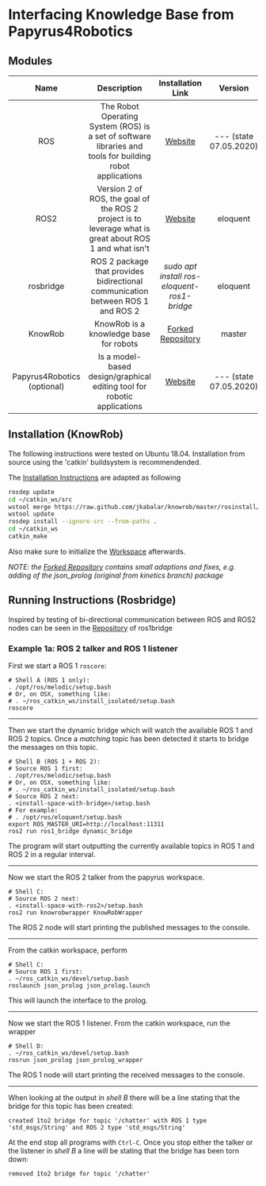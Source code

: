 # Interfacing Knowledge Base from Papyrus4Robotics

## Modules

|  Name  |  Description  |  Installation Link  | Version |
|:---:|:---:|:---:|:---:|
| ROS | The Robot Operating System (ROS) is a set of software libraries and tools for building robot applications | [Website](http://wiki.ros.org/melodic/Installation/Ubuntu) | --- (state 07.05.2020)|
| ROS2 | Version 2 of ROS, the goal of the ROS 2 project is to leverage what is great about ROS 1 and what isn't | [Website](https://index.ros.org/doc/ros2/Installation/Eloquent/) | eloquent |
| rosbridge | ROS 2 package that provides bidirectional communication between ROS 1 and ROS 2 |  *sudo apt install ros-eloquent-ros1-bridge* | eloquent |
| KnowRob | KnowRob is a knowledge base for robots | [Forked Repository](https://github.com/jkabalar/knowrob/tree/melodic) | master |
| Papyrus4Robotics (optional) | Is a model-based design/graphical editing tool for robotic applications | [Website](https://www.eclipse.org/papyrus/components/robotics/) | --- (state 07.05.2020)|

## Installation (KnowRob)

The following instructions were tested on Ubuntu 18.04. Installation from source using the 'catkin' buildsystem is recommendended.

The [Installation Instructions](http://knowrob.org/installation) are adapted as following

```bash
rosdep update
cd ~/catkin_ws/src
wstool merge https://raw.github.com/jkabalar/knowrob/master/rosinstall/knowrob-base.rosinstall
wstool update
rosdep install --ignore-src --from-paths .
cd ~/catkin_ws
catkin_make
```

Also make sure to initialize the [Workspace](http://knowrob.org/installation/workspace/) afterwards.

*NOTE: the [Forked Repository](https://github.com/jkabalar/knowrob/tree/melodic) contains small adaptions and fixes, e.g. adding of the json_prolog (original from kinetics branch) package* 

## Running Instructions (Rosbridge)

Inspired by testing of bi-directional communication between ROS and ROS2 nodes can be seen in the [Repository](https://github.com/ros2/ros1_bridge) of ros1bridge

### Example 1a: ROS 2 talker and ROS 1 listener

First we start a ROS 1 `roscore`:

```
# Shell A (ROS 1 only):
. /opt/ros/melodic/setup.bash
# Or, on OSX, something like:
# . ~/ros_catkin_ws/install_isolated/setup.bash
roscore
```

---

Then we start the dynamic bridge which will watch the available ROS 1 and ROS 2 topics.
Once a *matching* topic has been detected it starts to bridge the messages on this topic.

```
# Shell B (ROS 1 + ROS 2):
# Source ROS 1 first:
. /opt/ros/melodic/setup.bash
# Or, on OSX, something like:
# . ~/ros_catkin_ws/install_isolated/setup.bash
# Source ROS 2 next:
. <install-space-with-bridge>/setup.bash
# For example:
# . /opt/ros/eloquent/setup.bash
export ROS_MASTER_URI=http://localhost:11311
ros2 run ros1_bridge dynamic_bridge
```

The program will start outputting the currently available topics in ROS 1 and ROS 2 in a regular interval.

---

Now we start the ROS 2 talker from the papyrus workspace.

```
# Shell C:
# Source ROS 2 next:
. <install-space-with-ros2>/setup.bash
ros2 run knowrobwrapper KnowRobWrapper
```

The ROS 2 node will start printing the published messages to the console.

---

From the catkin workspace, perform

```
# Shell C:
# Source ROS 1 first:
. ~/ros_catkin_ws/devel/setup.bash
roslaunch json_prolog json_prolog.launch
```
This will launch the interface to the prolog.

---

Now we start the ROS 1 listener. 
From the catkin workspace, run the wrapper 

```
# Shell D:
. ~/ros_catkin_ws/devel/setup.bash
rosrun json_prolog json_prolog_wrapper
```

The ROS 1 node will start printing the received messages to the console.

---

When looking at the output in *shell B* there will be a line stating that the bridge for this topic has been created:

```
created 1to2 bridge for topic '/chatter' with ROS 1 type 'std_msgs/String' and ROS 2 type 'std_msgs/String'
```

At the end stop all programs with `Ctrl-C`.
Once you stop either the talker or the listener in *shell B* a line will be stating that the bridge has been torn down:

```
removed 1to2 bridge for topic '/chatter'
```


